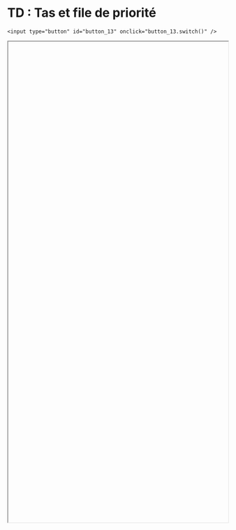 # TD : Tas et file de priorité

<script>
    $(function() {
        document.getElementById("main-content").style.maxWidth = "90%";
        button_13 = button_cor(
            'https://raw.githubusercontent.com/fortierq/cours/main/graphe/heap/td/td_heap.pdf',
            '13',
            'button_13'
        );
    });
</script>

```{margin}
<input type="button" id="button_13" onclick="button_13.switch()" />
```

<iframe id="13" height=1100 width=100% allowfullscreen></iframe>
